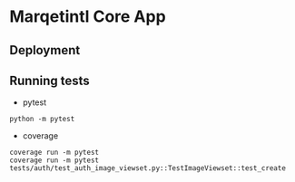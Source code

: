 # Marqetintl Core App

## Deployment

## Running tests

- pytest

```
python -m pytest

```

- coverage

```
coverage run -m pytest
coverage run -m pytest tests/auth/test_auth_image_viewset.py::TestImageViewset::test_create
```

